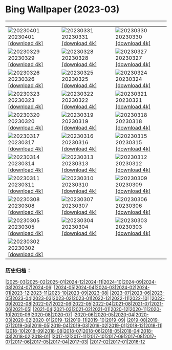 # Bing Wallpaper (2023-03)
**************

<table><tr><td><img class="wallpaper" src="https://www.bing.com/th?id=OHR.FrogMonth_ZH-CN3874143397_1920x1080.jpg" alt="20230401"> 20230401 <a class="wallpaper_link" href="https://www.bing.com/th?id=OHR.FrogMonth_ZH-CN3874143397_UHD.jpg">[download 4k]</a></td><td><img class="wallpaper" src="https://www.bing.com/th?id=OHR.SteyrRiver_ZH-CN3175702026_1920x1080.jpg" alt="20230331"> 20230331 <a class="wallpaper_link" href="https://www.bing.com/th?id=OHR.SteyrRiver_ZH-CN3175702026_UHD.jpg">[download 4k]</a></td><td><img class="wallpaper" src="https://www.bing.com/th?id=OHR.PeacockFeathers_ZH-CN3403145691_1920x1080.jpg" alt="20230330"> 20230330 <a class="wallpaper_link" href="https://www.bing.com/th?id=OHR.PeacockFeathers_ZH-CN3403145691_UHD.jpg">[download 4k]</a></td></tr><tr><td><img class="wallpaper" src="https://www.bing.com/th?id=OHR.NuzzleManatee_ZH-CN3263788190_1920x1080.jpg" alt="20230329"> 20230329 <a class="wallpaper_link" href="https://www.bing.com/th?id=OHR.NuzzleManatee_ZH-CN3263788190_UHD.jpg">[download 4k]</a></td><td><img class="wallpaper" src="https://www.bing.com/th?id=OHR.MWDolomites_ZH-CN2886991396_1920x1080.jpg" alt="20230328"> 20230328 <a class="wallpaper_link" href="https://www.bing.com/th?id=OHR.MWDolomites_ZH-CN2886991396_UHD.jpg">[download 4k]</a></td><td><img class="wallpaper" src="https://www.bing.com/th?id=OHR.NYCClouds_ZH-CN2585785154_1920x1080.jpg" alt="20230327"> 20230327 <a class="wallpaper_link" href="https://www.bing.com/th?id=OHR.NYCClouds_ZH-CN2585785154_UHD.jpg">[download 4k]</a></td></tr><tr><td><img class="wallpaper" src="https://www.bing.com/th?id=OHR.WildAnza_ZH-CN2384861750_1920x1080.jpg" alt="20230326"> 20230326 <a class="wallpaper_link" href="https://www.bing.com/th?id=OHR.WildAnza_ZH-CN2384861750_UHD.jpg">[download 4k]</a></td><td><img class="wallpaper" src="https://www.bing.com/th?id=OHR.CecilBrewerStaircase_ZH-CN2117182176_1920x1080.jpg" alt="20230325"> 20230325 <a class="wallpaper_link" href="https://www.bing.com/th?id=OHR.CecilBrewerStaircase_ZH-CN2117182176_UHD.jpg">[download 4k]</a></td><td><img class="wallpaper" src="https://www.bing.com/th?id=OHR.WildGarlic_ZH-CN1869796625_1920x1080.jpg" alt="20230324"> 20230324 <a class="wallpaper_link" href="https://www.bing.com/th?id=OHR.WildGarlic_ZH-CN1869796625_UHD.jpg">[download 4k]</a></td></tr><tr><td><img class="wallpaper" src="https://www.bing.com/th?id=OHR.ChavarocheWinter_ZH-CN1842519491_1920x1080.jpg" alt="20230323"> 20230323 <a class="wallpaper_link" href="https://www.bing.com/th?id=OHR.ChavarocheWinter_ZH-CN1842519491_UHD.jpg">[download 4k]</a></td><td><img class="wallpaper" src="https://www.bing.com/th?id=OHR.LakePowellAerial_ZH-CN1427611965_1920x1080.jpg" alt="20230322"> 20230322 <a class="wallpaper_link" href="https://www.bing.com/th?id=OHR.LakePowellAerial_ZH-CN1427611965_UHD.jpg">[download 4k]</a></td><td><img class="wallpaper" src="https://www.bing.com/th?id=OHR.ColourDay_ZH-CN1032554089_1920x1080.jpg" alt="20230321"> 20230321 <a class="wallpaper_link" href="https://www.bing.com/th?id=OHR.ColourDay_ZH-CN1032554089_UHD.jpg">[download 4k]</a></td></tr><tr><td><img class="wallpaper" src="https://www.bing.com/th?id=OHR.PurpleCrocus_ZH-CN0891528297_1920x1080.jpg" alt="20230320"> 20230320 <a class="wallpaper_link" href="https://www.bing.com/th?id=OHR.PurpleCrocus_ZH-CN0891528297_UHD.jpg">[download 4k]</a></td><td><img class="wallpaper" src="https://www.bing.com/th?id=OHR.BarnOwlWinter_ZH-CN5484796826_1920x1080.jpg" alt="20230319"> 20230319 <a class="wallpaper_link" href="https://www.bing.com/th?id=OHR.BarnOwlWinter_ZH-CN5484796826_UHD.jpg">[download 4k]</a></td><td><img class="wallpaper" src="https://www.bing.com/th?id=OHR.MarsTars_ZH-CN0496313394_1920x1080.jpg" alt="20230318"> 20230318 <a class="wallpaper_link" href="https://www.bing.com/th?id=OHR.MarsTars_ZH-CN0496313394_UHD.jpg">[download 4k]</a></td></tr><tr><td><img class="wallpaper" src="https://www.bing.com/th?id=OHR.BallyvooneyCove_ZH-CN0284564457_1920x1080.jpg" alt="20230317"> 20230317 <a class="wallpaper_link" href="https://www.bing.com/th?id=OHR.BallyvooneyCove_ZH-CN0284564457_UHD.jpg">[download 4k]</a></td><td><img class="wallpaper" src="https://www.bing.com/th?id=OHR.ChengduPanda_ZH-CN0043208941_1920x1080.jpg" alt="20230316"> 20230316 <a class="wallpaper_link" href="https://www.bing.com/th?id=OHR.ChengduPanda_ZH-CN0043208941_UHD.jpg">[download 4k]</a></td><td><img class="wallpaper" src="https://www.bing.com/th?id=OHR.AgueroSpain_ZH-CN9622864502_1920x1080.jpg" alt="20230315"> 20230315 <a class="wallpaper_link" href="https://www.bing.com/th?id=OHR.AgueroSpain_ZH-CN9622864502_UHD.jpg">[download 4k]</a></td></tr><tr><td><img class="wallpaper" src="https://www.bing.com/th?id=OHR.CyprusMaze_ZH-CN9448060895_1920x1080.jpg" alt="20230314"> 20230314 <a class="wallpaper_link" href="https://www.bing.com/th?id=OHR.CyprusMaze_ZH-CN9448060895_UHD.jpg">[download 4k]</a></td><td><img class="wallpaper" src="https://www.bing.com/th?id=OHR.LionessesNap_ZH-CN9240393299_1920x1080.jpg" alt="20230313"> 20230313 <a class="wallpaper_link" href="https://www.bing.com/th?id=OHR.LionessesNap_ZH-CN9240393299_UHD.jpg">[download 4k]</a></td><td><img class="wallpaper" src="https://www.bing.com/th?id=OHR.SouthDownsSheep_ZH-CN8986424729_1920x1080.jpg" alt="20230312"> 20230312 <a class="wallpaper_link" href="https://www.bing.com/th?id=OHR.SouthDownsSheep_ZH-CN8986424729_UHD.jpg">[download 4k]</a></td></tr><tr><td><img class="wallpaper" src="https://www.bing.com/th?id=OHR.LongWharf_ZH-CN8793669955_1920x1080.jpg" alt="20230311"> 20230311 <a class="wallpaper_link" href="https://www.bing.com/th?id=OHR.LongWharf_ZH-CN8793669955_UHD.jpg">[download 4k]</a></td><td><img class="wallpaper" src="https://www.bing.com/th?id=OHR.EdaleValley_ZH-CN8464524952_1920x1080.jpg" alt="20230310"> 20230310 <a class="wallpaper_link" href="https://www.bing.com/th?id=OHR.EdaleValley_ZH-CN8464524952_UHD.jpg">[download 4k]</a></td><td><img class="wallpaper" src="https://www.bing.com/th?id=OHR.WaimeaRainbow_ZH-CN1127225170_1920x1080.jpg" alt="20230309"> 20230309 <a class="wallpaper_link" href="https://www.bing.com/th?id=OHR.WaimeaRainbow_ZH-CN1127225170_UHD.jpg">[download 4k]</a></td></tr><tr><td><img class="wallpaper" src="https://www.bing.com/th?id=OHR.WhitehorseAurora_ZH-CN0978404088_1920x1080.jpg" alt="20230308"> 20230308 <a class="wallpaper_link" href="https://www.bing.com/th?id=OHR.WhitehorseAurora_ZH-CN0978404088_UHD.jpg">[download 4k]</a></td><td><img class="wallpaper" src="https://www.bing.com/th?id=OHR.YuanyangChina_ZH-CN7360249295_1920x1080.jpg" alt="20230307"> 20230307 <a class="wallpaper_link" href="https://www.bing.com/th?id=OHR.YuanyangChina_ZH-CN7360249295_UHD.jpg">[download 4k]</a></td><td><img class="wallpaper" src="https://www.bing.com/th?id=OHR.IcelandHorses_ZH-CN7213041152_1920x1080.jpg" alt="20230306"> 20230306 <a class="wallpaper_link" href="https://www.bing.com/th?id=OHR.IcelandHorses_ZH-CN7213041152_UHD.jpg">[download 4k]</a></td></tr><tr><td><img class="wallpaper" src="https://www.bing.com/th?id=OHR.HuggingKanga_ZH-CN1045131695_1920x1080.jpg" alt="20230305"> 20230305 <a class="wallpaper_link" href="https://www.bing.com/th?id=OHR.HuggingKanga_ZH-CN1045131695_UHD.jpg">[download 4k]</a></td><td><img class="wallpaper" src="https://www.bing.com/th?id=OHR.PicoVolcano_ZH-CN6865997792_1920x1080.jpg" alt="20230304"> 20230304 <a class="wallpaper_link" href="https://www.bing.com/th?id=OHR.PicoVolcano_ZH-CN6865997792_UHD.jpg">[download 4k]</a></td><td><img class="wallpaper" src="https://www.bing.com/th?id=OHR.OrcaNorway_ZH-CN6101327628_1920x1080.jpg" alt="20230303"> 20230303 <a class="wallpaper_link" href="https://www.bing.com/th?id=OHR.OrcaNorway_ZH-CN6101327628_UHD.jpg">[download 4k]</a></td></tr><tr><td><img class="wallpaper" src="https://www.bing.com/th?id=OHR.NegratinSpain_ZH-CN5916944876_1920x1080.jpg" alt="20230302"> 20230302 <a class="wallpaper_link" href="https://www.bing.com/th?id=OHR.NegratinSpain_ZH-CN5916944876_UHD.jpg">[download 4k]</a></td><td></td><td></td></tr></table>

### 历史归档：

|[2025-03](/../2025-03/2025-03.md)|[2025-02](/../2025-02/2025-02.md)|[2025-01](/../2025-01/2025-01.md)|[2024-12](/../2024-12/2024-12.md)|[2024-11](/../2024-11/2024-11.md)|[2024-10](/../2024-10/2024-10.md)|[2024-09](/../2024-09/2024-09.md)|[2024-08](/../2024-08/2024-08.md)|[2024-07](/../2024-07/2024-07.md)|[2024-06](/../2024-06/2024-06.md)|
|[2024-05](/../2024-05/2024-05.md)|[2024-04](/../2024-04/2024-04.md)|[2024-03](/../2024-03/2024-03.md)|[2024-02](/../2024-02/2024-02.md)|[2024-01](/../2024-01/2024-01.md)|[2023-12](/../2023-12/2023-12.md)|[2023-11](/../2023-11/2023-11.md)|[2023-10](/../2023-10/2023-10.md)|[2023-09](/../2023-09/2023-09.md)|[2023-08](/../2023-08/2023-08.md)|
|[2023-07](/../2023-07/2023-07.md)|[2023-06](/../2023-06/2023-06.md)|[2023-05](/../2023-05/2023-05.md)|[2023-04](/../2023-04/2023-04.md)|[2023-03](/2023-03.md)|[2023-02](/../2023-02/2023-02.md)|[2023-01](/../2023-01/2023-01.md)|[2022-12](/../2022-12/2022-12.md)|[2022-11](/../2022-11/2022-11.md)|[2022-10](/../2022-10/2022-10.md)|
|[2022-09](/../2022-09/2022-09.md)|[2022-08](/../2022-08/2022-08.md)|[2022-07](/../2022-07/2022-07.md)|[2022-06](/../2022-06/2022-06.md)|[2022-05](/../2022-05/2022-05.md)|[2022-04](/../2022-04/2022-04.md)|[2021-08](/../2021-08/2021-08.md)|[2021-07](/../2021-07/2021-07.md)|[2021-06](/../2021-06/2021-06.md)|[2021-05](/../2021-05/2021-05.md)|
|[2021-04](/../2021-04/2021-04.md)|[2021-03](/../2021-03/2021-03.md)|[2021-02](/../2021-02/2021-02.md)|[2021-01](/../2021-01/2021-01.md)|[2020-12](/../2020-12/2020-12.md)|[2020-11](/../2020-11/2020-11.md)|[2020-10](/../2020-10/2020-10.md)|[2020-09](/../2020-09/2020-09.md)|[2020-08](/../2020-08/2020-08.md)|[2020-07](/../2020-07/2020-07.md)|
|[2020-06](/../2020-06/2020-06.md)|[2020-05](/../2020-05/2020-05.md)|[2020-04](/../2020-04/2020-04.md)|[2020-03](/../2020-03/2020-03.md)|[2020-02](/../2020-02/2020-02.md)|[2020-01](/../2020-01/2020-01.md)|[2019-12](/../2019-12/2019-12.md)|[2019-11](/../2019-11/2019-11.md)|[2019-10](/../2019-10/2019-10.md)|[2019-09](/../2019-09/2019-09.md)|
|[2019-08](/../2019-08/2019-08.md)|[2019-07](/../2019-07/2019-07.md)|[2019-06](/../2019-06/2019-06.md)|[2019-05](/../2019-05/2019-05.md)|[2019-04](/../2019-04/2019-04.md)|[2019-03](/../2019-03/2019-03.md)|[2019-02](/../2019-02/2019-02.md)|[2019-01](/../2019-01/2019-01.md)|[2018-12](/../2018-12/2018-12.md)|[2018-11](/../2018-11/2018-11.md)|
|[2018-10](/../2018-10/2018-10.md)|[2018-09](/../2018-09/2018-09.md)|[2018-08](/../2018-08/2018-08.md)|[2018-07](/../2018-07/2018-07.md)|[2018-06](/../2018-06/2018-06.md)|[2018-05](/../2018-05/2018-05.md)|[2018-04](/../2018-04/2018-04.md)|[2018-03](/../2018-03/2018-03.md)|[2018-02](/../2018-02/2018-02.md)|[2018-01](/../2018-01/2018-01.md)|
|[2017-12](/../2017-12/2017-12.md)|[2017-11](/../2017-11/2017-11.md)|[2017-10](/../2017-10/2017-10.md)|[2017-09](/../2017-09/2017-09.md)|[2017-08](/../2017-08/2017-08.md)|[2017-07](/../2017-07/2017-07.md)|[2017-06](/../2017-06/2017-06.md)|[2017-05](/../2017-05/2017-05.md)|[2017-04](/../2017-04/2017-04.md)|[2017-03](/../2017-03/2017-03.md)|
|[2017-02](/../2017-02/2017-02.md)|[2017-01](/../2017-01/2017-01.md)|[2016-12](/../2016-12/2016-12.md)